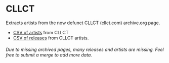 # CLLCT
Extracts artists from the now defunct CLLCT (cllct.com) archive.org page.

* [CSV of artists](artists.csv) from CLLCT
* [CSV of releases](releases.csv) from CLLCT artists.

###### Due to missing archived pages, many releases and artists are missing. Feel free to submit a merge to add more data.